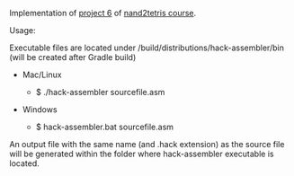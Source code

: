 Implementation of [project 6](https://b1391bd6-da3d-477d-8c01-38cdf774495a.filesusr.com/ugd/56440f_65a2d8eef0ed4e0ea2471030206269b5.pdf) 
of [nand2tetris course](https://www.nand2tetris.org/course).

Usage: 

Executable files are located under /build/distributions/hack-assembler/bin (will be created after Gradle build)

* Mac/Linux
    * $ ./hack-assembler sourcefile.asm
    
* Windows
    * $ hack-assembler.bat sourcefile.asm
    
An output file with the same name (and .hack extension) as the source file will be generated within the folder where
hack-assembler executable is located.
